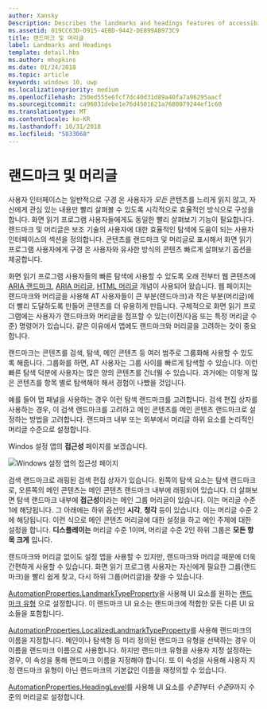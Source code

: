 ```yaml
---
author: Xansky
Description: Describes the landmarks and headings features of accessibility.
ms.assetid: 019CC63D-D915-4EBD-9442-DE899AB973C9
title: 랜드마크 및 머리글
label: Landmarks and Headings
template: detail.hbs
ms.author: mhopkins
ms.date: 01/24/2018
ms.topic: article
keywords: windows 10, uwp
ms.localizationpriority: medium
ms.openlocfilehash: 250ed555e6fcf7dc40d31d89a40fa7a96295aacf
ms.sourcegitcommit: ca96031debe1e76d4501621a7680079244ef1c60
ms.translationtype: MT
ms.contentlocale: ko-KR
ms.lasthandoff: 10/31/2018
ms.locfileid: "5833068"
---
```

# <a name="landmarks-and-headings"></a>랜드마크 및 머리글

사용자 인터페이스는 일반적으로 구경 온 사용자가 *모든* 콘텐츠를 느리게 읽지 않고, 자신에게 관심 있는 내용만 빨리 살펴볼 수 있도록 시각적으로 효율적인 방식으로 구성을 합니다. 화면 읽기 프로그램 사용자들에게도 동일한 빨리 살펴보기 기능이 필요합니다. 랜드마크 및 머리글은 보조 기술의 사용자에 대한 효율적인 탐색에 도움이 되는 사용자 인터페이스의 섹션을 정의합니다. 콘텐츠를 랜드마크 및 머리글로 표시해서 화면 읽기 프로그램 사용자에게 구경 온 사용자와 유사한 방식의 콘텐츠 빠르게 살펴보기 옵션을 제공합니다.

화면 읽기 프로그램 사용자들의 빠른 탐색에 사용할 수 있도록 오래 전부터 웹 콘텐츠에 [ARIA 랜드마크](https://www.w3.org/WAI/GL/wiki/Using_ARIA_landmarks_to_identify_regions_of_a_page), [ARIA 머리글](https://www.w3.org/TR/WCAG20-TECHS/ARIA12.html), [HTML 머리글](https://www.w3.org/TR/2016/NOTE-WCAG20-TECHS-20161007/H42.html) 개념이 사용되어 왔습니다. 웹 페이지는 랜드마크와 머리글을 사용해 AT 사용자들이 큰 부분(랜드마크)과 작은 부분(머리글)에 더 빨리 도달하도록 만들어 콘텐츠를 더 유용하게 만듭니다. 구체적으로 화면 읽기 프로그램에는 사용자가 랜드마크와 머리글을 점프할 수 있는(이전/다음 또는 특정 머리글 수준) 명령어가 있습니다. 같은 이유에서 앱에도 랜드마크와 머리글을 고려하는 것이 중요합니다.

랜드마크는 콘텐츠를 검색, 탐색, 메인 콘텐츠 등 여러 범주로 그룹화해 사용할 수 있도록 해줍니다. 그룹화를 하면, AT 사용자는 그룹 사이를 빠르게 탐색할 수 있습니다. 이런 빠른 탐색 덕분에 사용자는 많은 양의 콘텐츠를 건너뛸 수 있습니다. 과거에는 이렇게 많은 콘텐츠를 항목 별로 탐색해야 해서 경험이 나빴을 것입니다. 

예를 들어 탭 패널을 사용하는 경우 이런 탐색 랜드마크를 고려합니다. 검색 편집 상자를 사용하는 경우, 이 검색 랜드마크를 고려하고 메인 콘텐츠를 메인 콘텐츠 랜드마크로 설정하는 방법을 고려합니다. 랜드마크 내부 또는 외부에서 머리글 하위 요소를 논리적인 머리글 수준으로 설정합니다. 

Windos 설정 앱의 **접근성** 페이지를 보겠습니다. 

![Windows 설정 앱의 접근성 페이지](images/EaseOfAccessSettings.png)  

검색 랜드마크로 래핑된 검색 편집 상자가 있습니다. 왼쪽의 탐색 요소는 탐색 랜드마크로, 오른쪽의 메인 콘텐츠는 메인 콘텐츠 랜드마크 내부에 래핑되어 있습니다. 더 살펴보면 탐색 랜드마크 내부에 **접근성**이라는 메인 그룹 머리글이 있습니다. 이는 머리글 수준 1에 해당됩니다. 그 아래에는 하위 옵션인 **시각**, **청각** 등이 있습니다. 이는 머리글 수준 2에 해당됩니다. 이런 식으로 메인 콘텐츠 머리글에 대한 설정을 하고 메인 주제에 대한 설정을 합니다. **디스플레이는** 머리글 수준 1이며, 머리글 수준 2인 하위 그룹은 **모든 항목 크게** 입니다. 

랜드마크와 머리글 없이도 설정 앱을 사용할 수 있지만, 랜드마크와 머리글 때문에 더욱 간편하게 사용할 수 있습니다. 화면 읽기 프로그램 사용자는 자신에게 필요한 그룹(랜드마크)을 빨리 쉽게 찾고, 다시 하위 그룹(머리글)을 찾을 수 있습니다. 

[AutomationProperties.LandmarkTypeProperty](https://docs.microsoft.com/uwp/api/windows.ui.xaml.automation.automationproperties.LandmarkTypeProperty)을 사용해 UI 요소를 원하는 [랜드마크 유형](https://msdn.microsoft.com/library/windows/desktop/mt759299) 으로 설정합니다. 이 랜드마크 UI 요소는 랜드마크에 적합한 모든 다른 UI 요소들을 포함합니다. 

[AutomationProperties.LocalizedLandmarkTypeProperty](https://docs.microsoft.com/uwp/api/windows.ui.xaml.automation.automationproperties.LocalizedLandmarkTypeProperty)를 사용해 랜드마크의 이름을 지정합니다. 메인이나 탐색형 등 미리 정의된 랜드마크 유형을 선택하는 경우 이 이름을 랜드마크 이름으로 사용합니다. 하지만 랜드마크 유형을 사용자 지정 설정하는 경우, 이 속성을 통해 랜드마크 이름을 지정해야 합니다. 또 이 속성을 사용해 사용자 지정 랜드마크 유형이 아닌 랜드마크의 기본값인 이름을 재정의할 수 있습니다. 

[AutomationProperties.HeadingLevel](https://docs.microsoft.com/uwp/api/windows.ui.xaml.automation.automationproperties.headinglevelproperty)를 사용해 UI 요소를 *수준1*부터 *수준9*까지 수준의 머리글로 설정합니다.

